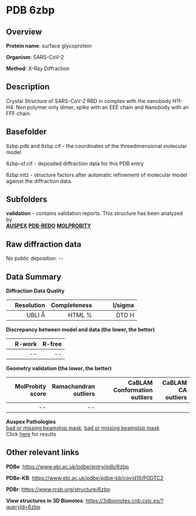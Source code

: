 # PDB 6zbp

## Overview

**Protein name**: surface glycoprotein

**Organism**: SARS-CoV-2

**Method**: X-Ray Diffraction

## Description

Crystal Structure of SARS-CoV-2 RBD in complex with the nanobody H11-H4. Non polymer only dimer, spike with an EEE chain and Nanobody with an FFF chain. 

## Basefolder

6zbp.pdb and 6zbp.cif - the coordinates of the threedimensional molecular model

6zbp-sf.cif - deposited diffraction data for this PDB entry

6zbp.mtz - structure factors after automatic refinement of molecular model against the diffraction data.

## Subfolders





**validation** - contains validation reports. This structure has been analyzed by <br>[**AUSPEX**](https://github.com/thorn-lab/coronavirus_structural_task_force/tree/master/pdb/surface_glycoprotein/SARS-CoV-2/6zbp/validation/auspex) [**PDB-REDO**](https://github.com/thorn-lab/coronavirus_structural_task_force/tree/master/pdb/surface_glycoprotein/SARS-CoV-2/6zbp/validation/pdb-redo) [**MOLPROBITY**](https://github.com/thorn-lab/coronavirus_structural_task_force/tree/master/pdb/surface_glycoprotein/SARS-CoV-2/6zbp/validation/molprobity)    



## Raw diffraction data

No public deposition. --<br> 

## Data Summary
**Diffraction Data Quality**

|   | Resolution | Completeness| I/sigma |
|---|-------------:|----------------:|--------------:|
|   |UBLI Å| HTML %|<img width=50/>DTD H|

**Discrepancy between model and data (the lower, the better)**

|   | **R-work**| **R-free**   
|---|-------------:|----------------:|           
||--|--|

**Geometry validation (the lower, the better)**

|   |**MolProbity<br>score**| **Ramachandran<br>outliers** | **CaBLAM<br>Conformation outliers** | **CaBLAM<br>CA outliers** |
|---|-------------:|----------------:|----------------:|----------------:|
||--|--|||

**Auspex Pathologies**<br> [bad or missing beamstop mask](https://www.auspex.de/pathol/#2), [bad or missing beamstop mask](https://www.auspex.de/pathol/#2)<br>Click [here](https://github.com/thorn-lab/coronavirus_structural_task_force/blob/master/pdb/surface_glycoprotein/SARS-CoV-2/6zbp/validation/auspex/6zbp_auspex_comments.txt)  for results

 



## Other relevant links 
**PDBe**:  https://www.ebi.ac.uk/pdbe/entry/pdb/6zbp

**PDBe-KB**: https://www.ebi.ac.uk/pdbe/pdbe-kb/covid19/P0DTC2 
 
**PDBr**: https://www.rcsb.org/structure/6zbp 

**View structures in 3D Bionotes**: https://3dbionotes.cnb.csic.es/?queryId=6zbp

